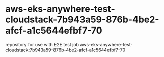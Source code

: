 # aws-eks-anywhere-test-cloudstack-7b943a59-876b-4be2-afcf-a1c5644efbf7-70
repository for use with E2E test job aws-eks-anywhere-test-cloudstack:7b943a59-876b-4be2-afcf-a1c5644efbf7-70
